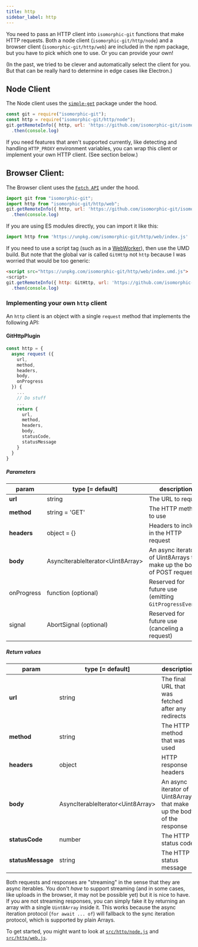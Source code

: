 ```yaml
---
title: http
sidebar_label: http
---
```


You need to pass an HTTP client into `isomorphic-git` functions that make HTTP requests.
Both a node client (`isomorphic-git/http/node`) and a browser client (`isomorphic-git/http/web`) are included in the npm package, but you have to pick which one to use.
Or you can provide your own!

(In the past, we tried to be clever and automatically select the client for you. But that can be really hard to determine in edge cases like Electron.)

## Node Client

The Node client uses the [`simple-get`](https://npm.im/simple-get) package under the hood.

```js
const git = require("isomorphic-git");
const http = require("isomorphic-git/http/node");
git.getRemoteInfo({ http, url: 'https://github.com/isomorphic-git/isomorphic-git' })
  .then(console.log)
```

If you need features that aren't supported currently, like detecting and handling `HTTP_PROXY` environment variables, you can
wrap this client or implement your own HTTP client. (See section below.)

## Browser Client:

The Browser client uses the [`Fetch API`](https://developer.mozilla.org/en-US/docs/Web/API/Fetch_API) under the hood.

```js
import git from "isomorphic-git";
import http from "isomorphic-git/http/web";
git.getRemoteInfo({ http, url: 'https://github.com/isomorphic-git/isomorphic-git' })
  .then(console.log)
```

If you are using ES modules directly, you can import it like this:
```js
import http from 'https://unpkg.com/isomorphic-git/http/web/index.js'
```

If you need to use a script tag (such as in a [WebWorker](./guide-webworker)), then use the UMD build. But note that the global var is called `GitHttp` not `http` because I was worried that would be too generic:
```html
<script src="https://unpkg.com/isomorphic-git/http/web/index.umd.js">
<script>
git.getRemoteInfo({ http: GitHttp, url: 'https://github.com/isomorphic-git/isomorphic-git' })
  .then(console.log)
```

### Implementing your own `http` client

An `http` client is an object with a single `request` method that implements the following API:

#### GitHttpPlugin

```js
const http = {
  async request ({
    url,
    method,
    headers,
    body,
    onProgress
  }) {
    ...
    // Do stuff
    ...
    return {
      url,
      method,
      headers,
      body,
      statusCode,
      statusMessage
    }
  }
}
```

##### Parameters

| param       | type [= default]                    | description                                                             |
| ----------- | ----------------------------------- | ----------------------------------------------------------------------- |
| **url**     | string                              | The URL to request                                                      |
| **method**  | string = 'GET'                      | The HTTP method to use                                                  |
| **headers** | object = {}                         | Headers to include in the HTTP request                                  |
| **body**    | AsyncIterableIterator\<Uint8Array\> | An async iterator of Uint8Arrays that make up the body of POST requests |
| onProgress  | function (optional)                 | Reserved for future use (emitting `GitProgressEvent`s)                  |
| signal      | AbortSignal (optional)              | Reserved for future use (canceling a request)                           |

##### Return values

| param             | type [= default]                    | description                                                            |
| ----------------- | ----------------------------------- | ---------------------------------------------------------------------- |
| **url**           | string                              | The final URL that was fetched after any redirects                     |
| **method**        | string                              | The HTTP method that was used                                          |
| **headers**       | object                              | HTTP response headers                                                  |
| **body**          | AsyncIterableIterator\<Uint8Array\> | An async iterator of Uint8Arrays that make up the body of the response |
| **statusCode**    | number                              | The HTTP status code                                                   |
| **statusMessage** | string                              | The HTTP status message                                                |

Both requests and responses are "streaming" in the sense that they are async iterables.
You don't _have_ to support streaming (and in some cases, like uploads in the browser, it may not be possible yet) but it is nice to have.
If you are not streaming responses, you can simply fake it by returning an array with a single `Uint8Array` inside it.
This works because the async iteration protocol (`for await ... of`) will fallback to the sync iteration protocol, which is supported by plain Arrays.

To get started, you might want to look at [`src/http/node.js`](https://github.com/isomorphic-git/isomorphic-git/blob/master/src/http/node.js)
and [`src/http/web.js`](https://github.com/isomorphic-git/isomorphic-git/blob/master/src/http/web.js).
